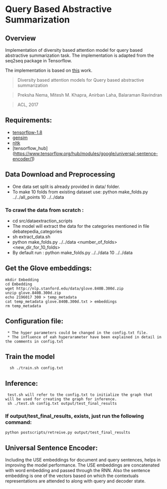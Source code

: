 # Query Based Abstractive Summarization
## Overview 
Implementation of diversity based attention model for query based abstractive summarization task. The implementation is adapted from the seq2seq package in Tensorflow.

The implementation is based on [this](https://arxiv.org/abs/1704.08300) work.
> Diversity based attention models for Query based abstractive summarization

> Preksha Nema, Mitesh M. Khapra, Anirban Laha, Balaraman Ravindran

> ACL, 2017

## Requirements:
* [tensorflow-1.8](https://www.tensorflow.org/versions/r1.8/)
* [gensim](https://pypi.python.org/pypi/gensim)
* [nltk](http://www.nltk.org/install.html)
* [tensorflow_hub] (https://www.tensorflow.org/hub/modules/google/universal-sentence-encoder/1)

## Data Download and Preprocessing
* One data set split is already provided in data/ folder. 
* To make 10 folds from existing dataset use: python make_folds.py ../../all_points 10 ../../data

### To crawl the data from scratch :
* cd src/dataextraction_scripts
* The model will extract the data for the categories mentioned in file debatepedia_categories
* sh extract_data.sh
* python make_folds.py ../../data <number_of_folds> <new_dir_for_10_folds> 
* By default run : python make_folds.py ../../data 10 ../../data
    


## Get the Glove embeddings:
    mkdir Embedding
    cd Embedding
    wget http://nlp.stanford.edu/data/glove.840B.300d.zip
    unzip glove.840B.300d.zip
    echo 2196017 300 > temp_metadata
    cat temp_metadata glove.840B.300d.txt > embeddings
    rm temp_metadata
    
 ## Configuration file:
     * The hyper parameters could be changed in the config.txt file.
     * The influence of eah hyperarameter have been explained in detail in the comments in config.txt
 ## Train the model
      sh ./train.sh config.txt
      
 ## Inference:
     test.sh will refer to the config.txt to initialize the graph that will be used for creating the graph for inference.
     sh ./test.sh config.txt output/test_final_results
 
 ### If output/test_final_results, exists, just run the following command:
    python postscripts/retreive.py output/test_final_results

## Universal Sentence Encoder:
Including the USE embeddings for document and query sentences, helps in improving the model performance. 
The USE embeddings are concatenated with word embedding and passed through the RNN. Also the sentence embedding is one 
of the vectors based on which the contextuals representations are attended to along with query and decoder state.


